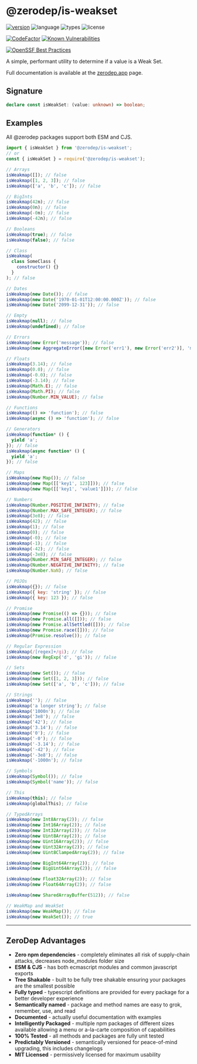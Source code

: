 # @zerodep/is-weakset

[![version](https://img.shields.io/npm/v/@zerodep/is-weakset?style=flat-square&color=blue)](https://www.npmjs.com/package/@zerodep/is-weakset)
![language](https://img.shields.io/badge/typescript-100%25-blue?style=flat-square)
![types](https://img.shields.io/badge/types-included-blue?style=flat-square)
![license](https://img.shields.io/github/license/cdepage/zerodep?color=blue&style=flat-square)

[![CodeFactor](https://www.codefactor.io/repository/github/cdepage/zerodep/badge)](https://www.codefactor.io/repository/github/cdepage/zerodep)
[![Known Vulnerabilities](https://snyk.io/test/github/cdepage/zerodep/badge.svg)](https://snyk.io/test/github/cdepage/zerodep)

[![OpenSSF Best Practices](https://www.bestpractices.dev/projects/9225/badge)](https://www.bestpractices.dev/projects/9225)

A simple, performant utility to determine if a value is a Weak Set.

Full documentation is available at the [zerodep.app](http://zerodep.app/#/is/weakset) page.

## Signature

```typescript
declare const isWeakSet: (value: unknown) => boolean;
```

## Examples

All @zerodep packages support both ESM and CJS.

```javascript
import { isWeakSet } from '@zerodep/is-weakset';
// or
const { isWeakSet } = require('@zerodep/is-weakset');
```

```javascript
// Arrays
isWeakmap([]); // false
isWeakmap([1, 2, 3]); // false
isWeakmap(['a', 'b', 'c']); // false

// BigInts
isWeakmap(42n); // false
isWeakmap(0n); // false
isWeakmap(-0n); // false
isWeakmap(-42n); // false

// Booleans
isWeakmap(true); // false
isWeakmap(false); // false

// Class
isWeakmap(
  class SomeClass {
    constructor() {}
  }
); // false

// Dates
isWeakmap(new Date()); // false
isWeakmap(new Date('1970-01-01T12:00:00.000Z')); // false
isWeakmap(new Date('2099-12-31')); // false

// Empty
isWeakmap(null); // false
isWeakmap(undefined); // false

// Errors
isWeakmap(new Error('message')); // false
isWeakmap(new AggregateError([new Error('err1'), new Error('err2')], 'message')); // false

// Floats
isWeakmap(3.14); // false
isWeakmap(0.0); // false
isWeakmap(-0.0); // false
isWeakmap(-3.14); // false
isWeakmap(Math.E); // false
isWeakmap(Math.PI); // false
isWeakmap(Number.MIN_VALUE); // false

// Functions
isWeakmap(() => 'function'); // false
isWeakmap(async () => 'function'); // false

// Generators
isWeakmap(function* () {
  yield 'a';
}); // false
isWeakmap(async function* () {
  yield 'a';
}); // false

// Maps
isWeakmap(new Map()); // false
isWeakmap(new Map([['key1', 123]])); // false
isWeakmap(new Map([['key1', 'value1']])); // false

// Numbers
isWeakmap(Number.POSITIVE_INFINITY); // false
isWeakmap(Number.MAX_SAFE_INTEGER); // false
isWeakmap(3e8); // false
isWeakmap(42); // false
isWeakmap(1); // false
isWeakmap(0); // false
isWeakmap(-0); // false
isWeakmap(-1); // false
isWeakmap(-42); // false
isWeakmap(-3e8); // false
isWeakmap(Number.MIN_SAFE_INTEGER); // false
isWeakmap(Number.NEGATIVE_INFINITY); // false
isWeakmap(Number.NaN); // false

// POJOs
isWeakmap({}); // false
isWeakmap({ key: 'string' }); // false
isWeakmap({ key: 123 }); // false

// Promise
isWeakmap(new Promise(() => {})); // false
isWeakmap(new Promise.all([])); // false
isWeakmap(new Promise.allSettled([])); // false
isWeakmap(new Promise.race([])); // false
isWeakmap(Promise.resolve()); // false

// Regular Expression
isWeakmap(/[regex]+/gi); // false
isWeakmap(new RegExp('d', 'gi')); // false

// Sets
isWeakmap(new Set()); // false
isWeakmap(new Set([1, 2, 3])); // false
isWeakmap(new Set(['a', 'b', 'c'])); // false

// Strings
isWeakmap(''); // false
isWeakmap('a longer string'); // false
isWeakmap('1000n'); // false
isWeakmap('3e8'); // false
isWeakmap('42'); // false
isWeakmap('3.14'); // false
isWeakmap('0'); // false
isWeakmap('-0'); // false
isWeakmap('-3.14'); // false
isWeakmap('-42'); // false
isWeakmap('-3e8'); // false
isWeakmap('-1000n'); // false

// Symbols
isWeakmap(Symbol()); // false
isWeakmap(Symbol('name')); // false

// This
isWeakmap(this); // false
isWeakmap(globalThis); // false

// TypedArrays
isWeakmap(new Int8Array(2)); // false
isWeakmap(new Int16Array(2)); // false
isWeakmap(new Int32Array(2)); // false
isWeakmap(new Uint8Array(2)); // false
isWeakmap(new Uint16Array(2)); // false
isWeakmap(new Uint32Array(2)); // false
isWeakmap(new Uint8ClampedArray(2)); // false

isWeakmap(new BigInt64Array(2)); // false
isWeakmap(new BigUint64Array(2)); // false

isWeakmap(new Float32Array(2)); // false
isWeakmap(new Float64Array(2)); // false

isWeakmap(new SharedArrayBuffer(512)); // false

// WeakMap and WeakSet
isWeakmap(new WeakMap()); // false
isWeakmap(new WeakSet()); // true
```

---

## ZeroDep Advantages

- **Zero npm dependencies** - completely eliminates all risk of supply-chain attacks, decreases node_modules folder size
- **ESM & CJS** - has both ecmascript modules and common javascript exports
- **Tree Shakable** - built to be fully tree shakable ensuring your packages are the smallest possible
- **Fully typed** - typescript definitions are provided for every package for a better developer experience
- **Semantically named** - package and method names are easy to grok, remember, use, and read
- **Documented** - actually useful documentation with examples
- **Intelligently Packaged** - multiple npm packages of different sizes available allowing a menu or a-la-carte composition of capabilities
- **100% Tested** - all methods and packages are fully unit tested
- **Predictably Versioned** - semantically versioned for peace-of-mind upgrading, this includes changelogs
- **MIT Licensed** - permissively licensed for maximum usability
